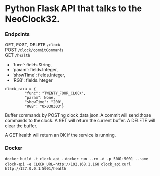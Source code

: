 # Python Flask API that talks to the NeoClock32.


### Endpoints

GET, POST, DELETE `/clock` <br/>
POST `/clock/commitCommands` <br/>
GET `/health` <br/>


- 'func': fields.String,
- 'param': fields.Integer,
- 'showTime': fields.Integer,
- 'RGB': fields.Integer
```
clock_data = {
         "func": "TWENTY_FOUR_CLOCK",
         "param": None,
         "showTime": "200",
         "RGB": "0x030303"}
```

Buffer commands by POSTing clock_data json. A commit will send those commands
to the clock. A GET will return the current buffer. A DELETE will clear the 
buffer. 

A GET health will return an OK if the service is running. 

### Docker

`docker build -t clock_api .`
`docker run --rm -d -p 5001:5001 --name clock-api -e CLOCK_URL=http://192.168.1.168 clock_api`
`curl http://127.0.0.1:5001/health`